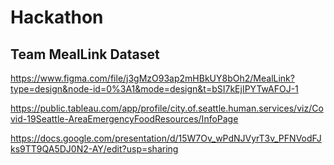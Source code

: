 
# Hackathon 

## Team MealLink Dataset

https://www.figma.com/file/j3gMzO93ap2mHBkUY8bOh2/MealLink?type=design&node-id=0%3A1&mode=design&t=bSI7kEjIPYTwAFOJ-1

https://public.tableau.com/app/profile/city.of.seattle.human.services/viz/Covid-19Seattle-AreaEmergencyFoodResources/InfoPage

https://docs.google.com/presentation/d/15W7Ov_wPdNJVyrT3v_PFNVodFJks9TT9QA5DJ0N2-AY/edit?usp=sharing
